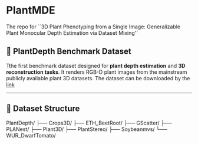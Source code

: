 # PlantMDE
The repo for ``3D Plant Phenotyping from a Single Image: Generalizable Plant Monocular Depth Estimation via Dataset Mixing''
## 🌱 PlantDepth Benchmark Dataset 
Tthe first benchmark dataset designed for **plant depth estimation** and **3D reconstruction tasks**. It renders RGB-D plant images from the mainstream publicly available plant 3D datasets. The dataset can be downloaded by the [link](https://drive.google.com/file/d/1XbDwjUn16dVl7F6uGNvpgtFU-uLm1jeb/view?usp=drive_link)


---

## 📂 Dataset Structure
PlantDepth/ ├── Crops3D/ ├── ETH_BeetRoot/ ├── GScatter/ ├── PLANest/ ├── Plant3D/ ├── PlantStereo/ ├── Soybeanmvs/ └── WUR_DwarfTomato/
